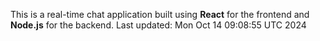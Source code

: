 This is a real-time chat application built using **React** for the frontend and **Node.js** for the backend.
Last updated: Mon Oct 14 09:08:55 UTC 2024
